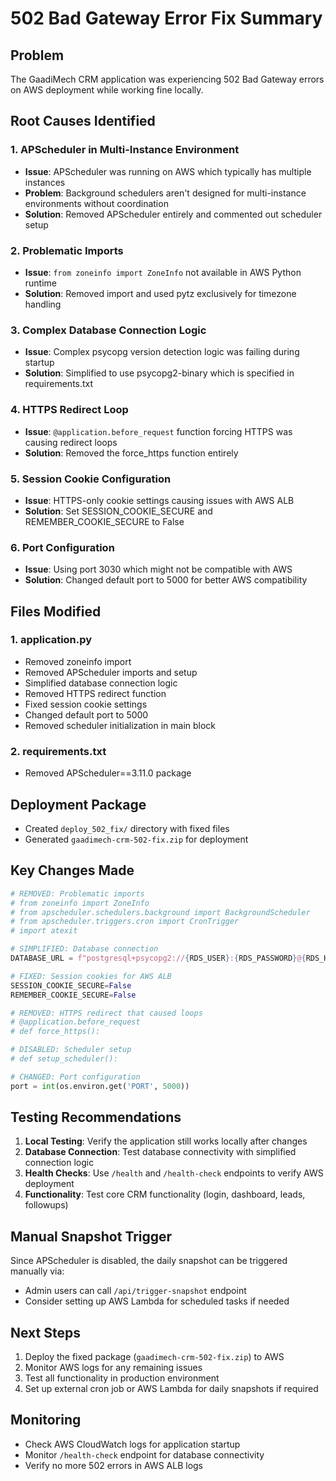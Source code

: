 # 502 Bad Gateway Error Fix Summary

## Problem
The GaadiMech CRM application was experiencing 502 Bad Gateway errors on AWS deployment while working fine locally.

## Root Causes Identified

### 1. APScheduler in Multi-Instance Environment
- **Issue**: APScheduler was running on AWS which typically has multiple instances
- **Problem**: Background schedulers aren't designed for multi-instance environments without coordination
- **Solution**: Removed APScheduler entirely and commented out scheduler setup

### 2. Problematic Imports
- **Issue**: `from zoneinfo import ZoneInfo` not available in AWS Python runtime
- **Solution**: Removed import and used pytz exclusively for timezone handling

### 3. Complex Database Connection Logic
- **Issue**: Complex psycopg version detection logic was failing during startup
- **Solution**: Simplified to use psycopg2-binary which is specified in requirements.txt

### 4. HTTPS Redirect Loop
- **Issue**: `@application.before_request` function forcing HTTPS was causing redirect loops
- **Solution**: Removed the force_https function entirely

### 5. Session Cookie Configuration
- **Issue**: HTTPS-only cookie settings causing issues with AWS ALB
- **Solution**: Set SESSION_COOKIE_SECURE and REMEMBER_COOKIE_SECURE to False

### 6. Port Configuration
- **Issue**: Using port 3030 which might not be compatible with AWS
- **Solution**: Changed default port to 5000 for better AWS compatibility

## Files Modified

### 1. application.py
- Removed zoneinfo import
- Removed APScheduler imports and setup
- Simplified database connection logic
- Removed HTTPS redirect function
- Fixed session cookie settings
- Changed default port to 5000
- Removed scheduler initialization in main block

### 2. requirements.txt
- Removed APScheduler==3.11.0 package

## Deployment Package
- Created `deploy_502_fix/` directory with fixed files
- Generated `gaadimech-crm-502-fix.zip` for deployment

## Key Changes Made

```python
# REMOVED: Problematic imports
# from zoneinfo import ZoneInfo
# from apscheduler.schedulers.background import BackgroundScheduler
# from apscheduler.triggers.cron import CronTrigger
# import atexit

# SIMPLIFIED: Database connection
DATABASE_URL = f"postgresql+psycopg2://{RDS_USER}:{RDS_PASSWORD}@{RDS_HOST}:{RDS_PORT}/{RDS_DB}"

# FIXED: Session cookies for AWS ALB
SESSION_COOKIE_SECURE=False
REMEMBER_COOKIE_SECURE=False

# REMOVED: HTTPS redirect that caused loops
# @application.before_request
# def force_https():

# DISABLED: Scheduler setup
# def setup_scheduler():

# CHANGED: Port configuration
port = int(os.environ.get('PORT', 5000))
```

## Testing Recommendations

1. **Local Testing**: Verify the application still works locally after changes
2. **Database Connection**: Test database connectivity with simplified connection logic
3. **Health Checks**: Use `/health` and `/health-check` endpoints to verify AWS deployment
4. **Functionality**: Test core CRM functionality (login, dashboard, leads, followups)

## Manual Snapshot Trigger
Since APScheduler is disabled, the daily snapshot can be triggered manually via:
- Admin users can call `/api/trigger-snapshot` endpoint
- Consider setting up AWS Lambda for scheduled tasks if needed

## Next Steps
1. Deploy the fixed package (`gaadimech-crm-502-fix.zip`) to AWS
2. Monitor AWS logs for any remaining issues
3. Test all functionality in production environment
4. Set up external cron job or AWS Lambda for daily snapshots if required

## Monitoring
- Check AWS CloudWatch logs for application startup
- Monitor `/health-check` endpoint for database connectivity
- Verify no more 502 errors in AWS ALB logs 